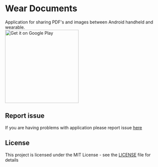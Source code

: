 # Wear Documents
Application for sharing PDF's and images between Android handheld and wearable.
<br>
<a href='https://play.google.com/store/apps/details?id=io.github.twoloops.weardocuments&pcampaignid=MKT-Other-global-all-co-prtnr-py-PartBadge-Mar2515-1'><img alt='Get it on Google Play' src='https://play.google.com/intl/en_us/badges/images/generic/en_badge_web_generic.png' width="240"/></a>

## Report issue
If you are having problems with application please report issue [here](https://github.com/ivanmarincic/wear-documents/issues)
## License

This project is licensed under the MIT License - see the [LICENSE](LICENSE) file for details
